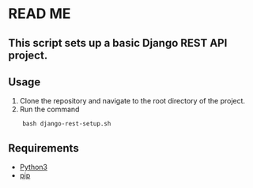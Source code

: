 # READ ME
This script sets up a basic Django REST API project.
-----------------

## Usage
1. Clone the repository and navigate to the root directory of the project.
2. Run the command
```
    bash django-rest-setup.sh
```

## Requirements
* [Python3](https://www.python.org/downloads/)
* [pip](https://pypi.org/project/pip/)